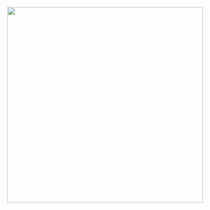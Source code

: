 <p align="center">
  <img src="https://raw.githubusercontent.com/sBx99/sBx99/master/ubuntu-zshell.png" height="450px">
</p>
